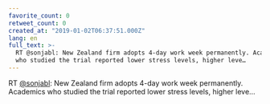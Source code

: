 ```yaml
---
favorite_count: 0
retweet_count: 0
created_at: "2019-01-02T06:37:51.000Z"
lang: en
full_text: >-
  RT @sonjabl: New Zealand firm adopts 4-day work week permanently. Academics
  who studied the trial reported lower stress levels, higher leve…
---
```


RT [@sonjabl](https://twitter.com/sonjabl): New Zealand firm adopts 4-day work
week permanently. Academics who studied the trial reported lower stress levels,
higher leve…
